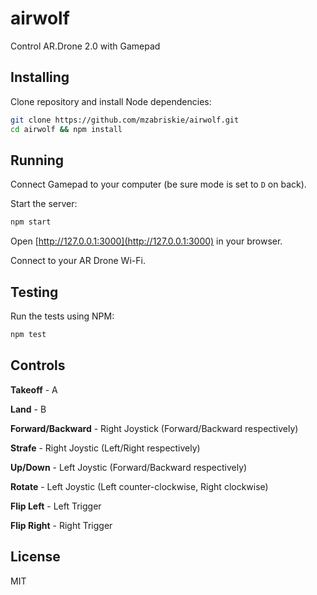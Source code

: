 # airwolf

Control AR.Drone 2.0 with Gamepad

## Installing

Clone repository and install Node dependencies:

```bash
git clone https://github.com/mzabriskie/airwolf.git
cd airwolf && npm install
```

## Running

Connect Gamepad to your computer (be sure mode is set to `D` on back).

Start the server:

```bash
npm start
```

Open [http://127.0.0.1:3000](http://127.0.0.1:3000) in your browser.

Connect to your AR Drone Wi-Fi.

## Testing

Run the tests using NPM:

```bash
npm test
```

## Controls

**Takeoff** - A

**Land** - B

**Forward/Backward** - Right Joystick (Forward/Backward respectively)

**Strafe** - Right Joystic (Left/Right respectively)

**Up/Down** - Left Joystic (Forward/Backward respectively)

**Rotate** - Left Joystic (Left counter-clockwise, Right clockwise)

**Flip Left** - Left Trigger

**Flip Right** - Right Trigger

## License

MIT